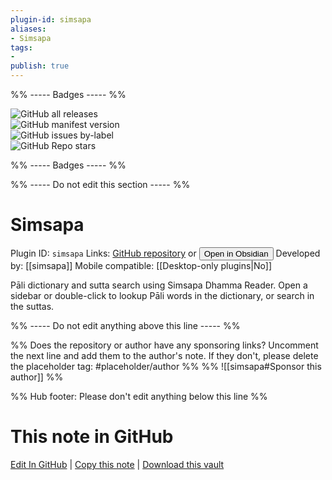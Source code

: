 ```yaml
---
plugin-id: simsapa
aliases:
- Simsapa
tags: 
- 
publish: true
---
```


%% ----- Badges ----- %%

![GitHub all releases](https://img.shields.io/github/downloads/simsapa/simsapa-obsidian/total?color=573E7A&logo=github&style=for-the-badge)   
![GitHub manifest version](https://img.shields.io/github/manifest-json/v/simsapa/simsapa-obsidian?color=573E7A&logo=github&style=for-the-badge)   
![GitHub issues by-label](https://img.shields.io/github/issues/simsapa/simsapa-obsidian/help%20wanted?color=573E7A&logo=github&style=for-the-badge)   
![GitHub Repo stars](https://img.shields.io/github/stars/simsapa/simsapa-obsidian?color=573E7A&logo=github&style=for-the-badge)

%% ----- Badges ----- %%

%% ----- Do not edit this section ----- %%

# Simsapa

Plugin ID: `simsapa`
Links: [GitHub repository](https://github.com/simsapa/simsapa-obsidian) or [<button id=HH>Open in Obsidian</button>](obsidian://show-plugin?id=simsapa)
Developed by: [[simsapa]]
Mobile compatible: [[Desktop-only plugins|No]]

Pāli dictionary and sutta search using Simsapa Dhamma Reader. Open a sidebar or double-click to lookup Pāli words in the dictionary, or search in the suttas.

%% ----- Do not edit anything above this line ----- %% 

%% Does the repository or author have any sponsoring links? Uncomment the next line and add them to the author's note. If they don't, please delete the placeholder tag: #placeholder/author %%
%% ![[simsapa#Sponsor this author]] %%

%% Hub footer: Please don't edit anything below this line %%

# This note in GitHub

<span class="git-footer">[Edit In GitHub](https://github.dev/obsidian-community/obsidian-hub/blob/main/02%20-%20Community%20Expansions/02.05%20All%20Community%20Expansions/Plugins/simsapa.md "git-hub-edit-note") | [Copy this note](https://raw.githubusercontent.com/obsidian-community/obsidian-hub/main/02%20-%20Community%20Expansions/02.05%20All%20Community%20Expansions/Plugins/simsapa.md "git-hub-copy-note") | [Download this vault](https://github.com/obsidian-community/obsidian-hub/archive/refs/heads/main.zip "git-hub-download-vault") </span>
